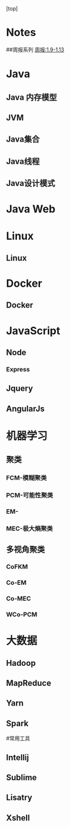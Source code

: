 [top]
# Notes
##周报系列
[周报:1.9-1.13](https://github.com/wangzhenhui1991/Notes/issues/1)


# Java
## Java 内存模型
## JVM
## Java集合
## Java线程
## Java设计模式
# Java Web

# Linux 
## Linux

# Docker
## Docker

# JavaScript
## Node
### Express
## Jquery
## AngularJs


# 机器学习

## 聚类
### FCM-模糊聚类
### PCM-可能性聚类
### EM-
### MEC-极大熵聚类
## 多视角聚类
### CoFKM
### Co-EM
### Co-MEC
### WCo-PCM

# 大数据
## Hadoop
## MapReduce
## Yarn
## Spark

#常用工具
## Intellij
## Sublime
## Lisatry
## Xshell
